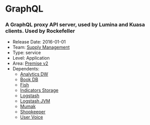 # GraphQL
### A GraphQL proxy API server, used by Lumina and Kuasa clients. Used by Rockefeller
* Release Date: 2016-01-01
* Team: [Supply Management](../teams/supply.md)
* Type: service
* Level: Application
* Area: [Premise v2](../areas/v2.png)
* Dependents:
  * [Analytics DW](analytics-dw.md)
  * [Book DB](book.md)
  * [Fish](fish.md)
  * [Indicators Storage](indicators-storage.md)
  * [Logstash](logstash.md)
  * [Logstash JVM](logstash-jvm.md)
  * [Mumak](mumak.md)
  * [Shopkeeper](shopkeeper.md)
  * [User Voice](user-voice.md)
